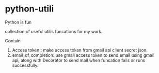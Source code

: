 # python-utili
Python is fun

collection of useful utilis funcations for my work.

Contain
1. Access token : make access token from gmail api client secret json.
2. email_of_completion: use gmail access token to send email using gmail api, along with Decorator
to send mail when funcation fails or runs successfully. 
